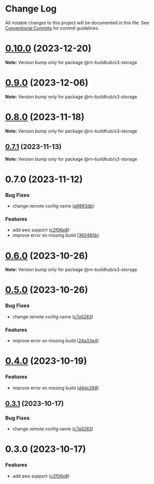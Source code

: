 # Change Log

All notable changes to this project will be documented in this file.
See [Conventional Commits](https://conventionalcommits.org) for commit guidelines.

# [0.10.0](https://github.com/xtreamsrl/react-native-build-hub/compare/v0.9.0...v0.10.0) (2023-12-20)

**Note:** Version bump only for package @rn-buildhub/s3-storage





# [0.9.0](https://github.com/xtreamsrl/react-native-build-hub/compare/v0.8.0...v0.9.0) (2023-12-06)

**Note:** Version bump only for package @rn-buildhub/s3-storage





# [0.8.0](https://github.com/xtreamsrl/react-native-build-hub/compare/v0.7.2...v0.8.0) (2023-11-18)

**Note:** Version bump only for package @rn-buildhub/s3-storage





## [0.7.1](https://github.com/xtreamsrl/react-native-build-hub/compare/v0.7.0...v0.7.1) (2023-11-13)

**Note:** Version bump only for package @rn-buildhub/s3-storage





# 0.7.0 (2023-11-12)


### Bug Fixes

* change remote config name ([a9893db](https://github.com/xtreamsrl/react-native-build-hub/commit/a9893db54d2671e70c71dc21b2dfefee303c1883))


### Features

* add aws support ([c2f06e8](https://github.com/xtreamsrl/react-native-build-hub/commit/c2f06e816dea74e9194d9d9f85e6f02884807ca0))
* improve error on missing build ([360485b](https://github.com/xtreamsrl/react-native-build-hub/commit/360485ba74c7b0291278ef91c024b3b1be63565b))





# [0.6.0](https://github.com/xtreamsrl/react-native-build-hub/compare/v0.5.0...v0.6.0) (2023-10-26)

**Note:** Version bump only for package @rn-buildhub/s3-storage





# [0.5.0](https://github.com/xtreamsrl/react-native-build-hub/compare/v0.3.0...v0.5.0) (2023-10-26)


### Bug Fixes

* change remote config name ([c7a5283](https://github.com/xtreamsrl/react-native-build-hub/commit/c7a52832799f2be024825780f4b7effcc4e2ebca))


### Features

* improve error on missing build ([24a33e4](https://github.com/xtreamsrl/react-native-build-hub/commit/24a33e4e4458321a46d5ea6fc77cd0fae32d602f))





# [0.4.0](https://github.com/xtreamsrl/react-native-build-hub/compare/v0.3.1...v0.4.0) (2023-10-19)


### Features

* improve error on missing build ([d4dc268](https://github.com/xtreamsrl/react-native-build-hub/commit/d4dc268a4f57e71c04644f2f81d659d000193979))





## [0.3.1](https://github.com/xtreamsrl/react-native-build-hub/compare/v0.3.0...v0.3.1) (2023-10-17)


### Bug Fixes

* change remote config name ([c7a5283](https://github.com/xtreamsrl/react-native-build-hub/commit/c7a52832799f2be024825780f4b7effcc4e2ebca))





# 0.3.0 (2023-10-17)


### Features

* add aws support ([c2f06e8](https://github.com/xtreamsrl/react-native-build-hub/commit/c2f06e816dea74e9194d9d9f85e6f02884807ca0))

